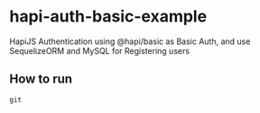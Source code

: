 # hapi-auth-basic-example

HapiJS Authentication using @hapi/basic as Basic Auth, and use SequelizeORM and MySQL for Registering users

## How to run
```
git
```